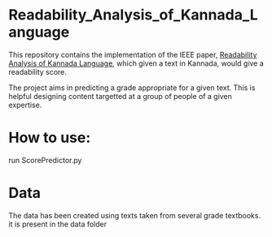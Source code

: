 # Readability_Analysis_of_Kannada_Language
This repository contains the implementation of the IEEE paper, [Readability Analysis of Kannada Language](https://ieeexplore.ieee.org/document/8987355), which given a text in Kannada, would give a readability score.

The project aims in predicting a grade appropriate for a given text. This is helpful designing content targetted at a group of people of a given expertise.

# How to use:
run ScorePredictor.py

# Data
The data has been created using texts taken from several grade textbooks. it is present in the data folder






